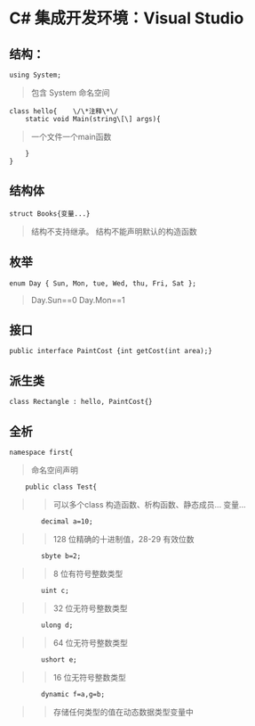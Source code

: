 # C# 集成开发环境：Visual Studio

## 结构：
```
using System;
```
> 包含 System 命名空间
```
class hello{	\/\*注释\*\/
	static void Main(string\[\] args){
```

>  一个文件一个main函数
```
	}
}
```

## 结构体
```
struct Books{变量...}
```
> 结构不支持继承。
> 结构不能声明默认的构造函数

## 枚举
```
enum Day { Sun, Mon, tue, Wed, thu, Fri, Sat };
```
> Day.Sun==0
> Day.Mon==1

## 接口
```
public interface PaintCost {int getCost(int area);}
```

## 派生类
```
class Rectangle : hello, PaintCost{}
```

## 全析
```
namespace first{
```
> 命名空间声明
```
	public class Test{
```
> > 可以多个class
> > 构造函数、析构函数、静态成员...
> 变量...
```
		decimal a=10;
```
> > 128 位精确的十进制值，28-29 有效位数
```
		sbyte b=2;
```
> > 8 位有符号整数类型
```
		uint c;
```
> > 32 位无符号整数类型
```
		ulong d;
```
> > 64 位无符号整数类型
```
		ushort e;
```
> > 16 位无符号整数类型
```
		dynamic f=a,g=b;
```
> > 存储任何类型的值在动态数据类型变量中
